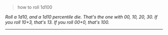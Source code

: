 > how to roll 1d100

_Roll a 1d10, and a 1d10 percentile die. That's the one with 00, 10, 20, 30. 
If you roll 10+3, that's 13. If you roll 00+0, that's 100._

---


